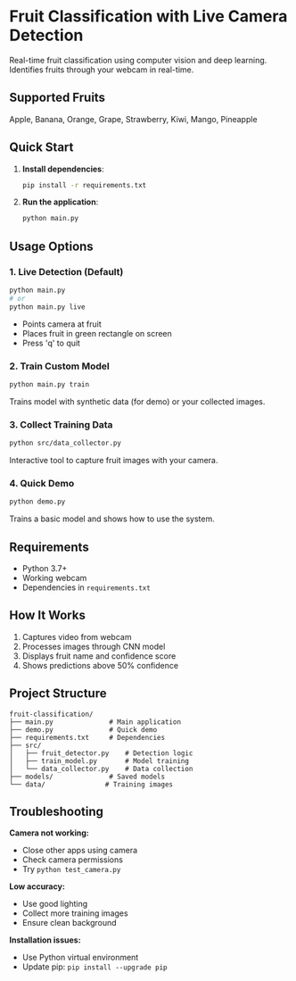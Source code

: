 # Fruit Classification with Live Camera Detection

Real-time fruit classification using computer vision and deep learning. Identifies fruits through your webcam in real-time.

## Supported Fruits
Apple, Banana, Orange, Grape, Strawberry, Kiwi, Mango, Pineapple

## Quick Start

1. **Install dependencies**:
   ```bash
   pip install -r requirements.txt
   ```

2. **Run the application**:
   ```bash
   python main.py
   ```

## Usage Options

### 1. Live Detection (Default)
```bash
python main.py
# or
python main.py live
```
- Points camera at fruit
- Places fruit in green rectangle on screen
- Press 'q' to quit

### 2. Train Custom Model
```bash
python main.py train
```
Trains model with synthetic data (for demo) or your collected images.

### 3. Collect Training Data
```bash
python src/data_collector.py
```
Interactive tool to capture fruit images with your camera.

### 4. Quick Demo
```bash
python demo.py
```
Trains a basic model and shows how to use the system.

## Requirements

- Python 3.7+
- Working webcam
- Dependencies in `requirements.txt`

## How It Works

1. Captures video from webcam
2. Processes images through CNN model
3. Displays fruit name and confidence score
4. Shows predictions above 50% confidence

## Project Structure

```
fruit-classification/
├── main.py              # Main application
├── demo.py              # Quick demo
├── requirements.txt     # Dependencies
├── src/
│   ├── fruit_detector.py    # Detection logic
│   ├── train_model.py       # Model training
│   └── data_collector.py    # Data collection
├── models/              # Saved models
└── data/               # Training images
```

## Troubleshooting

**Camera not working:**
- Close other apps using camera
- Check camera permissions
- Try `python test_camera.py`

**Low accuracy:**
- Use good lighting
- Collect more training images
- Ensure clean background

**Installation issues:**
- Use Python virtual environment
- Update pip: `pip install --upgrade pip`